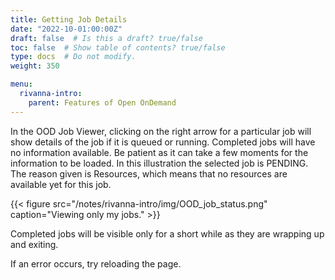 ```yaml
---
title: Getting Job Details
date: "2022-10-01:00:00Z"
draft: false  # Is this a draft? true/false
toc: false  # Show table of contents? true/false
type: docs  # Do not modify.
weight: 350

menu:
  rivanna-intro:
    parent: Features of Open OnDemand
---
```


In the OOD Job Viewer, clicking on the right arrow for a particular job will show details of the job if it is queued or running.  Completed jobs will have no information available.  Be patient as it can take a few moments for the information to be loaded.  In this illustration the selected job is PENDING.  The reason given is Resources, which means that no resources are available yet for this job.

{{< figure src="/notes/rivanna-intro/img/OOD_job_status.png" caption="Viewing only my jobs." >}}

Completed jobs will be visible only for a short while as they are wrapping up and exiting.

If an error occurs, try reloading the page.
